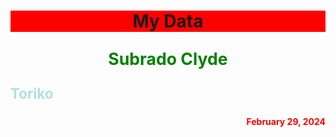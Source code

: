 <!DOCTYPE html>
<html>
<body>
<b>
<html>
<h1 style="Text-align:center; background:red"> My Data </h1>
<p style="Text-align:center; font-size:190%; color:green">Subrado Clyde</p>
<p style="Text-align:left; color: powderblue; font-size:160%"> Toriko</p>
<p style="Text-align:Right; color:red">February 29, 2024 </p>
<body>
<html>
<strong>
